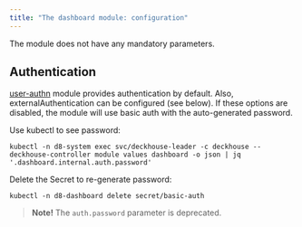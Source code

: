 ```yaml
---
title: "The dashboard module: configuration"
---
```


The module does not have any mandatory parameters.

<!-- SCHEMA -->

## Authentication

[user-authn](/documentation/v1/modules/150-user-authn/) module provides authentication by default. Also, externalAuthentication can be configured (see below).
If these options are disabled, the module will use basic auth with the auto-generated password.

Use kubectl to see password:

```shell
kubectl -n d8-system exec svc/deckhouse-leader -c deckhouse -- deckhouse-controller module values dashboard -o json | jq '.dashboard.internal.auth.password'
```

Delete the Secret to re-generate password:

```shell
kubectl -n d8-dashboard delete secret/basic-auth
```

> **Note!** The `auth.password` parameter is deprecated.
